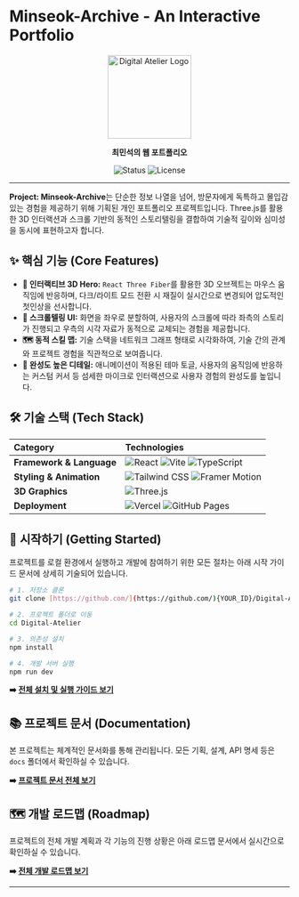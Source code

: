 # Minseok-Archive - An Interactive Portfolio

<p align="center">
  <img src="./src/assets/logo.png" alt="Digital Atelier Logo" width="150"/>
</p>
<p align="center"><strong>최민석의 웹 포트폴리오</strong></p>
<p align="center">
    <img src="https://img.shields.io/badge/Status-In%20Development-blue?style=flat-square" alt="Status" />
    <img src="https://img.shields.io/badge/License-MIT-green?style=flat-square" alt="License" />
</p>

---

**Project: Minseok-Archive**는 단순한 정보 나열을 넘어, 방문자에게 독특하고 몰입감 있는 경험을 제공하기 위해 기획된 개인 포트폴리오 프로젝트입니다. Three.js를 활용한 3D 인터랙션과 스크롤 기반의 동적인 스토리텔링을 결합하여 기술적 깊이와 심미성을 동시에 표현하고자 합니다.

## ✨ 핵심 기능 (Core Features)

- **🚀 인터랙티브 3D Hero:** `React Three Fiber`를 활용한 3D 오브젝트는 마우스 움직임에 반응하며, 다크/라이트 모드 전환 시 재질이 실시간으로 변경되어 압도적인 첫인상을 선사합니다.
- **🎨 스크롤텔링 UI:** 화면을 좌우로 분할하여, 사용자의 스크롤에 따라 좌측의 스토리가 진행되고 우측의 시각 자료가 동적으로 교체되는 경험을 제공합니다.
- **🗺️ 동적 스킬 맵:** 기술 스택을 네트워크 그래프 형태로 시각화하여, 기술 간의 관계와 프로젝트 경험을 직관적으로 보여줍니다.
- **💎 완성도 높은 디테일:** 애니메이션이 적용된 테마 토글, 사용자의 움직임에 반응하는 커스텀 커서 등 섬세한 마이크로 인터랙션으로 사용자 경험의 완성도를 높입니다.

## 🛠️ 기술 스택 (Tech Stack)

| Category                 | Technologies                                                                                                                                                                                                                                                                                                         |
| :----------------------- | :------------------------------------------------------------------------------------------------------------------------------------------------------------------------------------------------------------------------------------------------------------------------------------------------------------------- |
| **Framework & Language** | ![React](https://img.shields.io/badge/React-61DAFB?style=for-the-badge&logo=react&logoColor=black) ![Vite](https://img.shields.io/badge/Vite-646CFF?style=for-the-badge&logo=vite&logoColor=white) ![TypeScript](https://img.shields.io/badge/TypeScript-3178C6?style=for-the-badge&logo=typescript&logoColor=white) |
| **Styling & Animation**  | ![Tailwind CSS](https://img.shields.io/badge/Tailwind_CSS-38B2AC?style=for-the-badge&logo=tailwind-css&logoColor=white) ![Framer Motion](https://img.shields.io/badge/Framer_Motion-0055FF?style=for-the-badge&logo=framer&logoColor=white)                                                                          |
| **3D Graphics**          | ![Three.js](https://img.shields.io/badge/Three.js-000000?style=for-the-badge&logo=three.js&logoColor=white)                                                                                                                                                                                                          |
| **Deployment**           | ![Vercel](https://img.shields.io/badge/Vercel-000000?style=for-the-badge&logo=vercel&logoColor=white) ![GitHub Pages](https://img.shields.io/badge/GitHub_Pages-181717?style=for-the-badge&logo=github&logoColor=white)                                                                                              |

## 🚀 시작하기 (Getting Started)

프로젝트를 로컬 환경에서 실행하고 개발에 참여하기 위한 모든 절차는 아래 시작 가이드 문서에 상세히 기술되어 있습니다.

```bash
# 1. 저장소 클론
git clone [https://github.com/](https://github.com/){YOUR_ID}/Digital-Atelier.git

# 2. 프로젝트 폴더로 이동
cd Digital-Atelier

# 3. 의존성 설치
npm install

# 4. 개발 서버 실행
npm run dev
```

**➡️ [전체 설치 및 실행 가이드 보기](./docs/01_Getting_Started.md)**

## 📚 프로젝트 문서 (Documentation)

본 프로젝트는 체계적인 문서화를 통해 관리됩니다. 모든 기획, 설계, API 명세 등은 `docs` 폴더에서 확인하실 수 있습니다.

**➡️ [프로젝트 문서 전체 보기](./docs/)**

## 🗺️ 개발 로드맵 (Roadmap)

프로젝트의 전체 개발 계획과 각 기능의 진행 상황은 아래 로드맵 문서에서 실시간으로 확인하실 수 있습니다.

**➡️ [전체 개발 로드맵 보기](./PROJECT_ROADMAP.md)**

---
